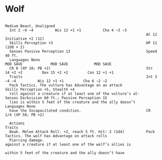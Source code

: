 # Wolf

                                                                     Medium Beast, Unaligned
      Int 2 −4 −4          Wis 12 +1 +1          Cha 4 −3 −3
                                                                     AC 12                            Initiative +2 (12)
      Skills Perception +3                                           HP 11 (2d8 + 2)
      Senses Passive Perception 13                                   Speed 40 ft.
      Languages None                                                           MOD SAVE             MOD SAVE            MOD SAVE
      CR 0 (XP 10; PB +2)                                            Str 14 +2 +2         Dex 15 +2 +2         Con 12 +1 +1
      Traits                                                         Int 3 −4 −4          Wis 12 +1 +1         Cha 6 −2 −2
      Pack Tactics. The vulture has Advantage on an attack           Skills Perception +5, Stealth +4
      roll against a creature if at least one of the vulture’s al-   Senses Darkvision 60 ft.; Passive Perception 15
      lies is within 5 feet of the creature and the ally doesn’t     Languages None
      have the Incapacitated condition.                              CR 1/4 (XP 50; PB +2)

      Actions                                                        Traits
      Beak. Melee Attack Roll: +2, reach 5 ft. Hit: 2 (1d4)          Pack Tactics. The wolf has Advantage on attack rolls
      Piercing damage.                                               against a creature if at least one of the wolf’s allies is
                                                                     within 5 feet of the creature and the ally doesn’t have
